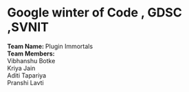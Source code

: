 # Google winter of Code , GDSC ,SVNIT
<b>Team Name: </b>Plugin Immortals
</br>
<b>Team Members:</b> <br>Vibhanshu Botke <br>Kriya Jain <br>Aditi Tapariya <br> Pranshi Lavti
